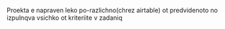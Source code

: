Proekta e napraven leko po-razlichno(chrez airtable) ot predvidenoto no izpulnqva vsichko ot kriteriite v zadaniq 

